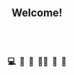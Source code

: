 <h2 align="center"> Welcome! </h2><br><br>
<h3 align="center"> &nbsp;💻&nbsp; 📝&nbsp; 👀&nbsp; 👩‍💻&nbsp; 🍦&nbsp; 🥔&nbsp; </h3><br><br><br><br>
